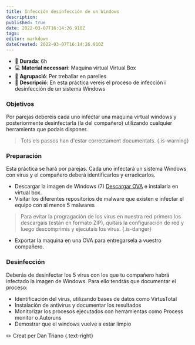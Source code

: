 ```yaml
---
title: Infección desinfección de un Windows
description: 
published: true
date: 2022-03-07T16:14:26.910Z
tags: 
editor: markdown
dateCreated: 2022-03-07T16:14:26.910Z
---
```




- :calendar: **Durada**: 6h
- :computer: **Material necessari**: Maquina virtual Virtual Box
- :busts_in_silhouette: **Agrupació**: Per treballar en parelles
- :notebook_with_decorative_cover: **Descripció**: En esta práctica vereis el proceso de infección i desinfección de un sistema Windows

### Objetivos
Por parejas deberéis cada uno infectar una maquina virtual windows y posteriormente desinfectarla (la del compañero) utilizando cualquier herramienta que podais disponer.

> Tots els passos han d'estar correctament documentats.
> {.is-warning}


### Preparación
Esta práctica se hará por parejas. Cada uno infectará un sistema Windows con virus y el compañero deberá identificarlos y erradicarlos.

- Descargar la imagen de Windows (7) [Descargar OVA](https://drive.google.com/file/d/1ORIN0pUoE2ItqRHNbArnqJEE1OfamD-N/view?usp=sharing) e instalarla en virtual box. 
- Visitar los diferentes repositorios de malware que existen e infectar el equipo con al menos 5 malwares

> Para evitar la progragación de los virus en nuestra red primero los descargais (están en formato ZIP), quitais la configuración de red y luego descomprimis y ejecutais los virus.
{.is-danger}

- Exportar la maquina en una OVA para entregarsela a vuestro compañero.

### Desinfección
Deberás de desinfectar los 5 virus con los que tu compañero habrá infectado la imagen de Windows. Para ello tendrás que documentar el proceso:
- Identificación del virus, utilizando bases de datos como VirtusTotal
- Instalación de antivirus y documentar los resultados
- Monitorizar los procesos ejecutados con herramientas como Process monitor o Autoruns
- Demostrar que el windows vuelve a estar limpio


:pencil2: Creat per Dan Triano {.text-right}